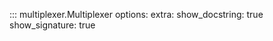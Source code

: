 ::: multiplexer.Multiplexer
    options:
        extra:
            show_docstring: true
            show_signature: true